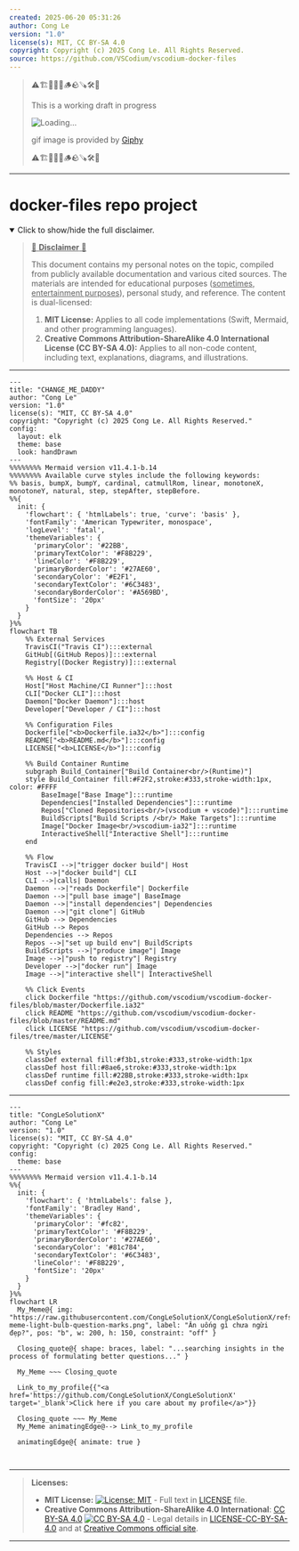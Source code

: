 ```yaml
---
created: 2025-06-20 05:31:26
author: Cong Le
version: "1.0"
license(s): MIT, CC BY-SA 4.0
copyright: Copyright (c) 2025 Cong Le. All Rights Reserved.
source: https://github.com/VSCodium/vscodium-docker-files
---
```



> ⚠️🏗️🚧🦺🧱🪵🪨🪚🛠️👷
> 
> This is a working draft in progress
> 
> ![Loading...](https://media1.giphy.com/media/v1.Y2lkPTc5MGI3NjExeGRsNTUyeG9waXZrZTE0YWdweG10MHp1aWh0MDdnbXF5dHNmYjgzcSZlcD12MV9pbnRlcm5hbF9naWZfYnlfaWQmY3Q9Zw/y1MLeSPFMuMrmNMBLN/giphy.gif)
>
> gif image is provided by [Giphy](https://giphy.com)
> 
> ⚠️🏗️🚧🦺🧱🪵🪨🪚🛠️👷


----




# docker-files repo project
<details open>
<summary>Click to show/hide the full disclaimer.</summary>
   
> <ins>📢 **Disclaimer** 🚨</ins>
>
> This document contains my personal notes on the topic,
> compiled from publicly available documentation and various cited sources.
> The materials are intended for educational purposes (<ins>sometimes, entertainment purposes</ins>), personal study, and reference.
> The content is dual-licensed:
> 1. **MIT License:** Applies to all code implementations (Swift, Mermaid, and other programming languages).
> 2. **Creative Commons Attribution-ShareAlike 4.0 International License (CC BY-SA 4.0):** Applies to all non-code content, including text, explanations, diagrams, and illustrations.

</details>


---

```mermaid
---
title: "CHANGE_ME_DADDY"
author: "Cong Le"
version: "1.0"
license(s): "MIT, CC BY-SA 4.0"
copyright: "Copyright (c) 2025 Cong Le. All Rights Reserved."
config:
  layout: elk
  theme: base
  look: handDrawn
---
%%%%%%%% Mermaid version v11.4.1-b.14
%%%%%%%% Available curve styles include the following keywords:
%% basis, bumpX, bumpY, cardinal, catmullRom, linear, monotoneX, monotoneY, natural, step, stepAfter, stepBefore.
%%{
  init: {
    'flowchart': { 'htmlLabels': true, 'curve': 'basis' },
    'fontFamily': 'American Typewriter, monospace',
    'logLevel': 'fatal',
    'themeVariables': {
      'primaryColor': '#22BB',
      'primaryTextColor': '#F8B229',
      'lineColor': '#F8B229',
      'primaryBorderColor': '#27AE60',
      'secondaryColor': '#E2F1',
      'secondaryTextColor': '#6C3483',
      'secondaryBorderColor': '#A569BD',
      'fontSize': '20px'
    }
  }
}%%
flowchart TB
    %% External Services
    TravisCI("Travis CI"):::external
    GitHub[(GitHub Repos)]:::external
    Registry[(Docker Registry)]:::external

    %% Host & CI
    Host["Host Machine/CI Runner"]:::host
    CLI["Docker CLI"]:::host
    Daemon["Docker Daemon"]:::host
    Developer["Developer / CI"]:::host

    %% Configuration Files
    Dockerfile["<b>Dockerfile.ia32</b>"]:::config
    README["<b>README.md</b>"]:::config
    LICENSE["<b>LICENSE</b>"]:::config

    %% Build Container Runtime
    subgraph Build_Container["Build Container<br/>(Runtime)"]
    style Build_Container fill:#F2F2,stroke:#333,stroke-width:1px, color: #FFFF
        BaseImage["Base Image"]:::runtime
        Dependencies["Installed Dependencies"]:::runtime
        Repos["Cloned Repositories<br/>(vscodium + vscode)"]:::runtime
        BuildScripts["Build Scripts /<br/> Make Targets"]:::runtime
        Image["Docker Image<br/>vscodium-ia32"]:::runtime
        InteractiveShell["Interactive Shell"]:::runtime
    end

    %% Flow
    TravisCI -->|"trigger docker build"| Host
    Host -->|"docker build"| CLI
    CLI -->|calls| Daemon
    Daemon -->|"reads Dockerfile"| Dockerfile
    Daemon -->|"pull base image"| BaseImage
    Daemon -->|"install dependencies"| Dependencies
    Daemon -->|"git clone"| GitHub
    GitHub --> Dependencies
    GitHub --> Repos
    Dependencies --> Repos
    Repos -->|"set up build env"| BuildScripts
    BuildScripts -->|"produce image"| Image
    Image -->|"push to registry"| Registry
    Developer -->|"docker run"| Image
    Image -->|"interactive shell"| InteractiveShell

    %% Click Events
    click Dockerfile "https://github.com/vscodium/vscodium-docker-files/blob/master/Dockerfile.ia32"
    click README "https://github.com/vscodium/vscodium-docker-files/blob/master/README.md"
    click LICENSE "https://github.com/vscodium/vscodium-docker-files/tree/master/LICENSE"

    %% Styles
    classDef external fill:#f3b1,stroke:#333,stroke-width:1px
    classDef host fill:#8ae6,stroke:#333,stroke-width:1px
    classDef runtime fill:#22BB,stroke:#333,stroke-width:1px
    classDef config fill:#e2e3,stroke:#333,stroke-width:1px
```

---

<!-- 
```mermaid
%% Current Mermaid version
info
```  -->


```mermaid
---
title: "CongLeSolutionX"
author: "Cong Le"
version: "1.0"
license(s): "MIT, CC BY-SA 4.0"
copyright: "Copyright (c) 2025 Cong Le. All Rights Reserved."
config:
  theme: base
---
%%%%%%%% Mermaid version v11.4.1-b.14
%%{
  init: {
    'flowchart': { 'htmlLabels': false },
    'fontFamily': 'Bradley Hand',
    'themeVariables': {
      'primaryColor': '#fc82',
      'primaryTextColor': '#F8B229',
      'primaryBorderColor': '#27AE60',
      'secondaryColor': '#81c784',
      'secondaryTextColor': '#6C3483',
      'lineColor': '#F8B229',
      'fontSize': '20px'
    }
  }
}%%
flowchart LR
  My_Meme@{ img: "https://raw.githubusercontent.com/CongLeSolutionX/CongLeSolutionX/refs/heads/main/assets/images/My-meme-light-bulb-question-marks.png", label: "Ăn uống gì chưa ngừi đẹp?", pos: "b", w: 200, h: 150, constraint: "off" }

  Closing_quote@{ shape: braces, label: "...searching insights in the process of formulating better questions..." }
    
  My_Meme ~~~ Closing_quote
    
  Link_to_my_profile{{"<a href='https://github.com/CongLeSolutionX/CongLeSolutionX' target='_blank'>Click here if you care about my profile</a>"}}

  Closing_quote ~~~ My_Meme
  My_Meme animatingEdge@--> Link_to_my_profile
  
  animatingEdge@{ animate: true }



```

---
>**Licenses:**
>
>- **MIT License:**  [![License: MIT](https://img.shields.io/badge/License-MIT-yellow.svg)](LICENSE) - Full text in [LICENSE](LICENSE) file.
>- **Creative Commons Attribution-ShareAlike 4.0 International**: [CC BY-SA 4.0](https://creativecommons.org/licenses/by-sa/4.0/) [![CC BY-SA 4.0](https://licensebuttons.net/l/by-sa/4.0/88x31.png)](https://creativecommons.org/licenses/by-sa/4.0/) - Legal details in [LICENSE-CC-BY-SA-4.0](THE_PAST/LICENSE-CC-BY-SA-4.0) and at [Creative Commons official site](https://creativecommons.org/licenses/by-sa/4.0/).
>
---
